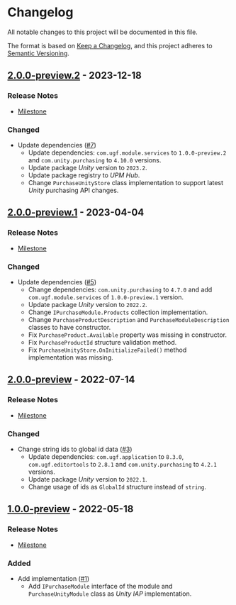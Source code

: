 # Changelog

All notable changes to this project will be documented in this file.

The format is based on [Keep a Changelog](https://keepachangelog.com/en/1.0.0/),
and this project adheres to [Semantic Versioning](https://semver.org/spec/v2.0.0.html).

## [2.0.0-preview.2](https://github.com/unity-game-framework/ugf-module-purchasing/releases/tag/2.0.0-preview.2) - 2023-12-18  

### Release Notes

- [Milestone](https://github.com/unity-game-framework/ugf-module-purchasing/milestone/4?closed=1)  
    

### Changed

- Update dependencies ([#7](https://github.com/unity-game-framework/ugf-module-purchasing/issues/7))  
    - Update dependencies: `com.ugf.module.services` to `1.0.0-preview.2` and `com.unity.purchasing` to `4.10.0` versions.
    - Update package _Unity_ version to `2023.2`.
    - Update package registry to _UPM Hub_.
    - Change `PurchaseUnityStore` class implementation to support latest _Unity_ purchasing API changes.

## [2.0.0-preview.1](https://github.com/unity-game-framework/ugf-module-purchasing/releases/tag/2.0.0-preview.1) - 2023-04-04  

### Release Notes

- [Milestone](https://github.com/unity-game-framework/ugf-module-purchasing/milestone/3?closed=1)  
    

### Changed

- Update dependencies ([#5](https://github.com/unity-game-framework/ugf-module-purchasing/issues/5))  
    - Change dependencies: `com.unity.purchasing` to `4.7.0` and add `com.ugf.module.services` of `1.0.0-preview.1` version.
    - Update package _Unity_ version to `2022.2`.
    - Change `IPurchaseModule.Products` collection implementation.
    - Change `PurchaseProductDescription` and `PurchaseModuleDescription` classes to have constructor.
    - Fix `PurchaseProduct.Available` property was missing in constructor.
    - Fix `PurchaseProductId` structure validation method.
    - Fix `PurchaseUnityStore.OnInitializeFailed()` method implementation was missing.

## [2.0.0-preview](https://github.com/unity-game-framework/ugf-module-purchasing/releases/tag/2.0.0-preview) - 2022-07-14  

### Release Notes

- [Milestone](https://github.com/unity-game-framework/ugf-module-purchasing/milestone/2?closed=1)  
    

### Changed

- Change string ids to global id data ([#3](https://github.com/unity-game-framework/ugf-module-purchasing/issues/3))  
    - Update dependencies: `com.ugf.application` to `8.3.0`, `com.ugf.editortools` to `2.8.1` and `com.unity.purchasing` to `4.2.1` versions.
    - Update package _Unity_ version to `2022.1`.
    - Change usage of ids as `GlobalId` structure instead of `string`.

## [1.0.0-preview](https://github.com/unity-game-framework/ugf-module-purchasing/releases/tag/1.0.0-preview) - 2022-05-18  

### Release Notes

- [Milestone](https://github.com/unity-game-framework/ugf-module-purchasing/milestone/1?closed=1)  
    

### Added

- Add implementation ([#1](https://github.com/unity-game-framework/ugf-module-purchasing/issues/1))  
    - Add `IPurchaseModule` interface of the module and `PurchaseUnityModule` class as _Unity IAP_ implementation.


